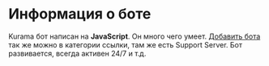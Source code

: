 # Информация о боте
Kurama бот написан на __JavaScript__. Он много чего умеет. [Добавить бота](https://discord.com/oauth2/authorize?client_id=780055783442087946&scope=bot&permissions=2147483647) так же можно в категории ссылки, там же есть Support Server. Бот развивается, всегда активен 24/7 и т.д.
